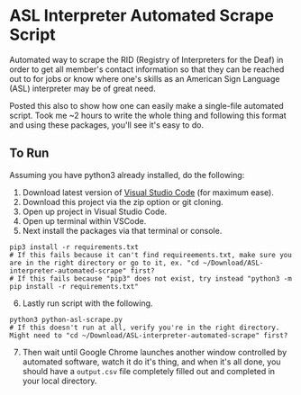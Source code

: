 # ASL Interpreter Automated Scrape Script
Automated way to scrape the RID (Registry of Interpreters for the Deaf) in order to get all member's contact information so that they can be reached out to for jobs or know where one's skills as an American Sign Language (ASL) interpreter may be of great need.

Posted this also to show how one can easily make a single-file automated script. Took me ~2 hours to write the whole thing and following this format and using these packages, you'll see it's easy to do.

## To Run
Assuming you have python3 already installed, do the following:
1. Download latest version of [Visual Studio Code](https://code.visualstudio.com/) (for maximum ease).
2. Download this project via the zip option or git cloning.
3. Open up project in Visual Studio Code.
4. Open up terminal within VSCode.
5. Next install the packages via that terminal or console.
```
pip3 install -r requirements.txt
# If this fails because it can't find requireements.txt, make sure you are in the right directory or go to it, ex. "cd ~/Download/ASL-interpreter-automated-scrape" first?
# If this fails because "pip3" does not exist, try instead "python3 -m pip install -r requirements.txt"
```
6. Lastly run script with the following.
```
python3 python-asl-scrape.py
# If this doesn't run at all, verify you're in the right directory. Might need to "cd ~/Download/ASL-interpreter-automated-scrape" first?
```
7. Then wait until Google Chrome launches another window controlled by automated software, watch it do it's thing, and when it's all done, you should have a `output.csv` file completely filled out and completed in your local directory.